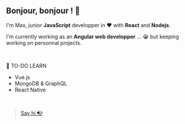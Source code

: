 ## Bonjour, bonjour ! 👋 ##

I'm Max, junior **JavaScript** developper in ❤️ with **React** and **Nodejs**.

I'm currently working as an __**Angular** web developper__ ... 😭 but keeping working on personnal projects.

&nbsp;

📝 TO-DO LEARN

* Vue.js
* MongoDB & GraphQL
* React Native

&nbsp;
> [Say hi 📭](bec.maximilien@gmail.com)

